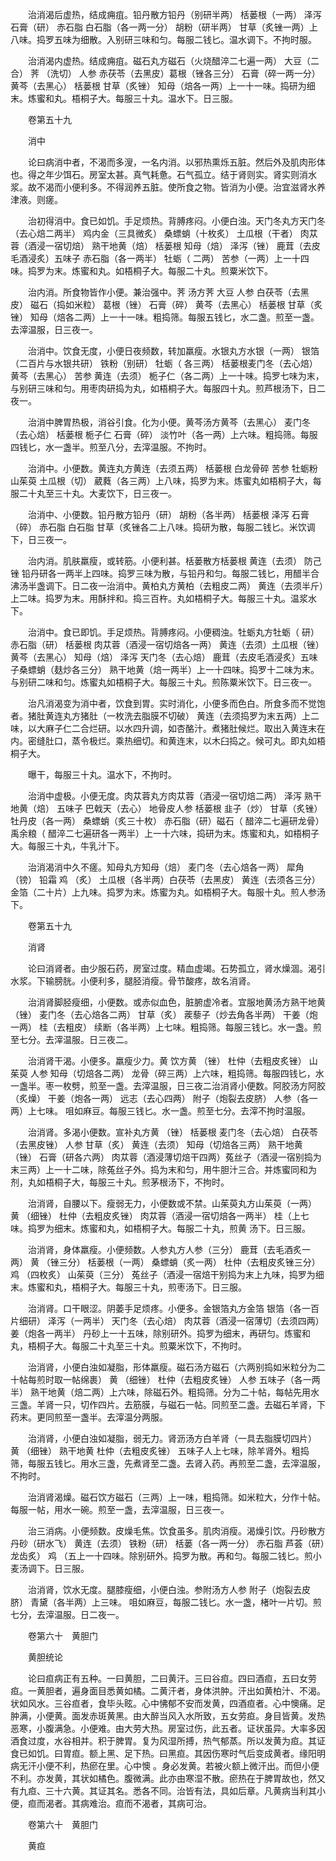 <!-- { "loadSidebar": true } -->
　　治消渴后虚热，结成痈疽。铅丹散方铅丹（别研半两） 栝蒌根（一两） 泽泻 石膏（研） 赤石脂 白石脂（各一两一分） 胡粉（研半两） 甘草（炙锉一两）上八味。捣罗五味为细散。入别研三味和匀。每服二钱匕。温水调下。不拘时服。

　　治消渴内虚热。结成痈疽。磁石丸方磁石（火烧醋淬二七遍一两） 大豆（二合） 荠 （洗切） 人参 赤茯苓（去黑皮）葛根（锉各三分） 石膏（碎一两一分） 黄芩（去黑心） 栝蒌根 甘草（炙锉） 知母（焙各一两）上一十一味。捣研为细末。炼蜜和丸。梧桐子大。每服三十丸。温水下。日三服。

　　卷第五十九

　　消中

　　论曰病消中者，不渴而多溲，一名内消。以邪热熏烁五脏。然后外及肌肉形体也。得之年少饵石。房室太甚。真气耗惫。石气孤立。结于肾则实。肾实则消水浆。故不渴而小便利多。不得润养五脏。使所食之物。皆消为小便。治宜滋肾水养津液。则瘥。

　　治初得消中。食已如饥。手足烦热。背膊疼闷。小便白浊。天门冬丸方天门冬（去心焙二两半） 鸡内金（三具微炙） 桑螵蛸（十枚炙） 土瓜根（干者） 肉苁蓉（酒浸一宿切焙） 熟干地黄（焙） 栝蒌根 知母（焙） 泽泻（锉） 鹿茸（去皮毛酒浸炙）五味子 赤石脂（各一两半） 牡蛎（ 二两） 苦参（一两）上一十四味。捣罗为末。炼蜜和丸。如梧桐子大。每服二十丸。煎粟米饮下。

　　治内消。所食物皆作小便。兼治强中。荠 汤方荠 大豆 人参 白茯苓（去黑皮） 磁石（捣如米粒） 葛根（锉） 石膏（碎） 黄芩（去黑心） 栝蒌根 甘草（炙锉） 知母（焙各二两）上一十一味。粗捣筛。每服五钱匕，水二盏。煎至一盏。去滓温服，日三夜一。

　　治消中。饮食无度，小便日夜频数，转加羸瘦。水银丸方水银（一两） 银箔（二百片与水银共研） 铁粉（别研） 牡蛎（ 各三两） 栝蒌根麦门冬（去心焙） 黄芩（去黑心） 苦参 黄连（去须） 栀子仁（各二两）上一十味。捣罗七味为末，与别研三味和匀。用枣肉研捣为丸，如梧桐子大。每服四十丸。煎芦根汤下，日二夜一。

　　治消中脾胃热极，消谷引食。化为小便。黄芩汤方黄芩（去黑心） 麦门冬（去心焙） 栝蒌根 栀子仁 石膏（碎） 淡竹叶（各一两）上六味。粗捣筛。每服四钱匕，水一盏半。煎至八分，去滓温服。不拘时。

　　治消中。小便数。黄连丸方黄连（去须五两） 栝蒌根 白龙骨碎 苦参 牡蛎粉 山茱萸 土瓜根（切） 葳蕤（各三两）上八味，捣罗为末。炼蜜丸如梧桐子大，每服二十丸至三十丸。大麦饮下，日三夜一。

　　治消中、小便数。铅丹散方铅丹（研） 胡粉（各半两） 栝蒌根 泽泻 石膏（碎） 赤石脂 白石脂 甘草（炙锉各二上八味。捣研为散，每服二钱匕。米饮调下，日三夜一。

　　治内消。肌肤羸瘦，或转筋。小便利甚。栝蒌散方栝蒌根 黄连（去须） 防己锉 铅丹研各一两半上四味。捣罗三味为散，与铅丹和匀。每服二钱匕，用醋半合沸汤半盏调下。日二夜一治消中。黄柏丸方黄柏（去粗皮二两） 黄连（去须半斤）上二味。捣罗为末。用酥拌和。捣三百杵。丸如梧桐子大。每服三十丸。温浆水下。

　　治消中。食已即饥。手足烦热。背膊疼闷。小便稠浊。牡蛎丸方牡蛎（ 研） 赤石脂（研） 栝蒌根 肉苁蓉（酒浸一宿切焙各一两） 黄连（去须）土瓜根（锉） 黄芩（去黑心） 知母（焙） 泽泻 天门冬（去心焙） 鹿茸（去皮毛酒浸炙）五味子桑螵蛸（麸炒各三分） 熟干地黄（焙一两半）上一十四味。捣罗十二味为末。与别研二味和匀。炼蜜丸如梧桐子大。每服三十丸。煎陈粟米饮下。日三夜一。

　　治凡消渴变为消中者，饮食到胃。实时消化，小便多而色白。所食多而不觉饱者。猪肚黄连丸方猪肚（一枚洗去脂膜不切破） 黄连（去须捣罗为末五两）上二味，以大麻子仁二合烂研。以水四升调，如杏酪汁。煮猪肚候烂。取出入黄连末在内。密缝肚口，蒸令极烂。乘热细切。和黄连末，以木臼捣之。候可丸。即丸如梧桐子大。

　　曝干，每服三十丸。温水下，不拘时。

　　治消中虚极。小便无度。肉苁蓉丸方肉苁蓉（酒浸一宿切焙二两） 泽泻 熟干地黄（焙） 五味子 巴戟天（去心） 地骨皮人参 栝蒌根 韭子（炒） 甘草（炙锉） 牡丹皮（各一两） 桑螵蛸（炙三十枚） 赤石脂（研）磁石（ 醋淬二七遍研龙骨） 禹余粮（ 醋淬二七遍研各一两半）上一十六味，捣研为末。炼蜜和丸，如梧桐子大。每服三十丸，牛乳汁下。

　　治消渴消中久不瘥。知母丸方知母（焙） 麦门冬（去心焙各一两） 犀角（镑） 铅霜 鸡 （炙） 土瓜根（各半两）白茯苓（去黑皮） 黄连（去须各三分） 金箔（二十片）上九味。捣罗为末。炼蜜为丸。如梧桐子大。每服十丸。煎人参汤下。

　　卷第五十九

　　消肾

　　论曰消肾者。由少服石药，房室过度。精血虚竭。石势孤立，肾水燥涸。渴引水浆。下输膀胱。小便利多，腿胫消瘦。骨节酸疼，故名消肾。

　　治消肾脚胫瘦细，小便数。或赤似血色，脏腑虚冷者。宜服地黄汤方熟干地黄（锉） 麦门冬（去心焙各二两） 甘草（炙） 蒺藜子（炒去角各半两） 干姜（炮一两） 桂（去粗皮） 续断（各半两）上七味。粗捣筛。每服三钱匕。水一盏。煎至七分。去滓温服。日三夜二。

　　治消肾干渴。小便多。羸瘦少力。黄 饮方黄 （锉） 杜仲（去粗皮炙锉） 山茱萸 人参 知母（切焙各二两） 龙骨（碎三两）上六味，粗捣筛。每服四钱匕，水一盏半。枣一枚劈，煎至一盏。去滓温服，日三夜二治消肾小便数。阿胶汤方阿胶（炙燥） 干姜（炮各一两） 远志（去心四两） 附子（炮裂去皮脐） 人参（各一两）上七味。 咀如麻豆。每服三钱匕。水一盏。煎至七分。去滓不拘时温服。

　　治消肾。多渴小便数。宣补丸方黄 （锉） 栝蒌根 麦门冬（去心焙） 白茯苓（去黑皮锉） 人参 甘草（炙） 黄连（去须） 知母（切焙各三两） 熟干地黄（锉） 石膏（研各六两） 肉苁蓉（酒浸薄切焙干四两）菟丝子（酒浸一宿别捣为末三两）上一十二味，除菟丝子外。捣为末和匀，用牛胆汁三合。并炼蜜同和为剂，丸如梧桐子大，每服三十丸。煎茅根汤下，不拘时。

　　治消肾，自腰以下。瘦弱无力，小便数或不禁。山茱萸丸方山茱萸（一两） 黄 （细锉） 杜仲（去粗皮炙锉） 肉苁蓉（酒浸一宿切焙各一两半） 桂（上七味。捣罗为细末。炼蜜和丸，如梧桐子大。每服二十丸，煎黄 汤下。日三服。

　　治消肾，身体羸瘦。小便频数。人参丸方人参（三分） 鹿茸（去毛酒炙一两） 黄 （锉三分） 栝蒌根（一两） 桑螵蛸（炙一两） 杜仲（去粗皮炙锉三分） 鸡 （四枚炙） 山茱萸（三分） 菟丝子（酒浸一宿焙干别捣为末上九味，捣罗为细末。炼蜜和丸，梧桐子大。每服三十丸，煎枣汤下。日三服。

　　治消肾。口干眼涩。阴萎手足烦疼。小便多。金银箔丸方金箔 银箔（各一百片细研） 泽泻（一两半） 天门冬（去心焙） 肉苁蓉（酒浸一宿薄切（去须四两）姜（炮各一两半） 丹砂上一十五味，除别研外。捣罗为细末，再研匀。炼蜜和丸，梧桐子大。每服二十丸至三十丸。煎粟米饮下，不拘时。

　　治消肾，小便白浊如凝脂，形体羸瘦。磁石汤方磁石（六两别捣如米粒分为二十帖每煎时取一帖绵裹） 黄 （细锉） 杜仲（去粗皮炙锉） 人参 五味子（各一两半） 熟干地黄（焙二两）上六味，除磁石外。粗捣筛。分为二十帖，每帖先用水三盏。羊肾一只，切作四片。去筋膜，与磁石一帖。同煎至二盏。去磁石羊肾，下药末。更同煎至一盏半。去滓温分两服。

　　治消肾，小便白浊如凝脂，弱无力。肾沥汤方白羊肾（一具去脂膜切四片） 黄 （细锉） 熟干地黄 杜仲（去粗皮炙锉） 五味子人上七味，除羊肾外。粗捣筛，每服五钱匕。用水三盏，先煮肾至二盏。去肾入药。再煎至二盏，去滓温服，不拘时。

　　治消肾渴燥。磁石饮方磁石（三两）上一味，粗捣筛。如米粒大，分作十帖。每服一帖，用水一碗。煎至一盏，去滓温服，日三夜一。

　　治三消病。小便频数。皮燥毛焦。饮食虽多。肌肉消瘦。渴燥引饮。丹砂散方丹砂（研水飞） 黄连（去须） 铁粉（研） 栝蒌（各一两一分） 赤石脂 芦荟（研）龙齿炙） 鸡 （五上一十四味。除别研外。捣罗为散。再和匀。每服二钱匕。煎小麦汤调下。日三服。

　　治消肾，饮水无度。腿膝瘦细，小便白浊。参附汤方人参 附子（炮裂去皮脐） 青黛（各半两）上三味。 咀如麻豆，每服二钱匕。水一盏，楮叶一片切。煎七分，去滓温服。日二夜一。

　　卷第六十　黄胆门

　　黄胆统论

　　论曰疸病正有五种。一曰黄胆，二曰黄汗。三曰谷疸。四曰酒疸，五曰女劳疸。一黄胆者，遍身面目悉黄如橘。二黄汗者，身体洪肿。汗出如黄柏汁、不渴。状如风水。三谷疸者，食毕头眩。心中怫郁不安而发黄，四酒疸者。心中懊痛。足肿满，小便黄。面发赤斑黄黑。由大醉当风入水所致，五女劳疸。身目皆黄。发热恶寒，小腹满急。小便难。由大劳大热。房室过伤，此五者。证状虽异。大率多因酒食过度，水谷相并。积于脾胃。复为风湿所搏，热气郁蒸。所以发黄为疸。其证食已如饥。曰胃疸。额上黑、足下热。曰黑疸。其因伤寒时气后变成黄者。缘阳明病无汗小便不利，热瘀在里。心中懊 。身必发黄。若被火额上微汗出。而但小便不利。亦发黄，其状如橘色。腹微满。此亦由寒湿不散。瘀热在于脾胃故也，然又有九疸、三十六黄。其证其名。悉各不同。治皆有法，具如后章。凡黄病当利其小便，疸而渴者。其病难治。疸而不渴者，其病可治。

　　卷第六十　黄胆门

　　黄疸

